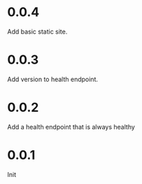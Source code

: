# 0.0.4

Add basic static site.

# 0.0.3

Add version to health endpoint.

# 0.0.2

Add a health endpoint that is always healthy

# 0.0.1

Init